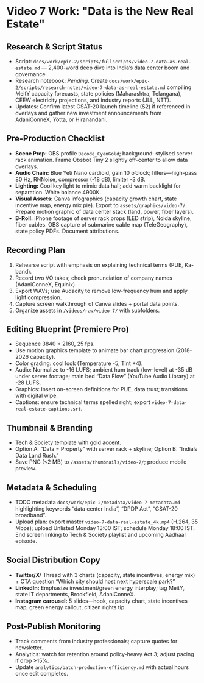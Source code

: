 # Video 7 Work: "Data is the New Real Estate"

## Research & Script Status
- Script: `docs/work/epic-2/scripts/fullscripts/video-7-data-as-real-estate.md` — 2,400-word deep dive into India’s data center boom and governance.
- Research notebook: _Pending_. Create `docs/work/epic-2/scripts/research-notes/video-7-data-as-real-estate.md` compiling MeitY capacity forecasts, state policies (Maharashtra, Telangana), CEEW electricity projections, and industry reports (JLL, NTT).
- Updates: Confirm latest GSAT-20 launch timeline (S2) if referenced in overlays and gather new investment announcements from AdaniConneX, Yotta, or Hiranandani.

## Pre-Production Checklist
- **Scene Prep:** OBS profile `Decode_CyanGold`; background: stylised server rack animation. Frame Obsbot Tiny 2 slightly off-center to allow data overlays.
- **Audio Chain:** Blue Yeti Nano cardioid, gain 10 o’clock; filters—high-pass 80 Hz, RNNoise, compressor (-18 dB), limiter -3 dB.
- **Lighting:** Cool key light to mimic data hall; add warm backlight for separation. White balance 4900K.
- **Visual Assets:** Canva infographics (capacity growth chart, state incentive map, energy mix pie). Export to `assets/graphics/video-7/`. Prepare motion graphic of data center stack (land, power, fiber layers).
- **B-Roll:** iPhone footage of server rack props (LED strip), Noida skyline, fiber cables. OBS capture of submarine cable map (TeleGeography), state policy PDFs. Document attributions.

## Recording Plan
1. Rehearse script with emphasis on explaining technical terms (PUE, Ka-band).  
2. Record two VO takes; check pronunciation of company names (AdaniConneX, Equinix).  
3. Export WAVs; use Audacity to remove low-frequency hum and apply light compression.  
4. Capture screen walkthrough of Canva slides + portal data points.  
5. Organize assets in `/videos/raw/video-7/` with subfolders.

## Editing Blueprint (Premiere Pro)
- Sequence 3840 × 2160, 25 fps.  
- Use motion graphics template to animate bar chart progression (2018–2026 capacity).  
- Color grading: cool look (Temperature -5, Tint +4).  
- Audio: Normalize to -16 LUFS; ambient hum track (low-level) at -35 dB under server footage; main bed “Data Flow” (YouTube Audio Library) at -28 LUFS.  
- Graphics: Insert on-screen definitions for PUE, data trust; transitions with digital wipe.  
- Captions: ensure technical terms spelled right; export `video-7-data-real-estate-captions.srt`.

## Thumbnail & Branding
- Tech & Society template with gold accent.  
- Option A: “Data = Property” with server rack + skyline; Option B: “India’s Data Land Rush.”  
- Save PNG (<2 MB) to `/assets/thumbnails/video-7/`; produce mobile preview.

## Metadata & Scheduling
- TODO metadata `docs/work/epic-2/metadata/video-7-metadata.md` highlighting keywords “data center India”, “DPDP Act”, “GSAT-20 broadband”.  
- Upload plan: export master `video-7-data-real-estate_4k.mp4` (H.264, 35 Mbps); upload Unlisted Monday 13:00 IST; schedule Monday 18:00 IST. End screen linking to Tech & Society playlist and upcoming Aadhaar episode.

## Social Distribution Copy
- **Twitter/X:** Thread with 3 charts (capacity, state incentives, energy mix) + CTA question “Which city should host next hyperscale park?”  
- **LinkedIn:** Emphasize investment/green energy interplay; tag MeitY, state IT departments, Brookfield, AdaniConneX.  
- **Instagram carousel:** 5 slides—hook, capacity chart, state incentives map, green energy callout, citizen rights tip.

## Post-Publish Monitoring
- Track comments from industry professionals; capture quotes for newsletter.  
- Analytics: watch for retention around policy-heavy Act 3; adjust pacing if drop >15%.  
- Update `analytics/batch-production-efficiency.md` with actual hours once edit completes.
